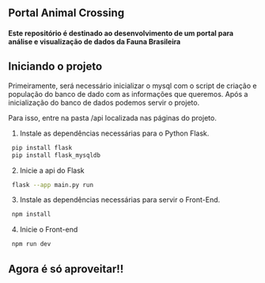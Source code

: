 ## Portal Animal Crossing

<h4>Este repositório é destinado ao desenvolvimento de um portal para análise e visualização de dados da Fauna Brasileira </h4>

## Iniciando o projeto

Primeiramente, será necessário inicializar o mysql com o script de criação e população do banco de dado com as informações que queremos.
Após a inicialização do banco de dados podemos servir o projeto.

Para isso, entre na pasta /api localizada nas páginas do projeto.
1. Instale as dependências necessárias para o Python Flask.
```bash
 pip install flask
 pip install flask_mysqldb
```
2. Inicie a api do Flask
```bash
 flask --app main.py run
```
3. Instale as dependências necessárias para servir o Front-End.
```bash
 npm install
```
4. Inicie o Front-end
```bash
 npm run dev
```
## Agora é só aproveitar!!

